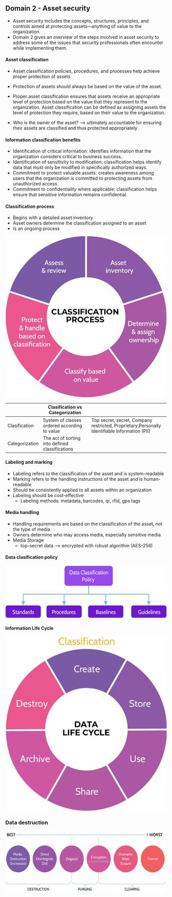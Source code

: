 ## Domain 2 - Asset security

- Asset security includes the concepts, structures, principles, and controls aimed at protecting assets—anything of value to the organization.
- Domain 2 gives an overview of the steps involved in asset security to address some of the issues that security professionals often encounter while implementing them.

#### Asset classification

- Asset classification policies, procedures, and processes help achieve proper protection of assets
- Protection of assets should always be based on the value of the asset.
- Proper asset classification ensures that assets receive an appropriate level of protection based on the value that they represent to the organization. Asset classification can be defined as assigning assets the level of protection they require, based on their value to the organization.

- Who is the owner of the asset? --> ultimately accountable for ensuring their assets are classified and thus protected appropriately

#### Information classification benefits
- Identification of critical information: identifies information that the organization considers critical to business success..
- Identification of sensitivity to modification: classification helps identify data that must only be modified in specifically authorized ways.
- Commitment to protect valuable assets: creates awareness among users that the organization is committed to protecting assets from unauthorized access.
- Commitment to confidentiality where applicable: classification helps ensure that sensitive information remains confidential.

#### Classification process
- Begins with a detailed asset inventory
- Asset owners determine the classification assigned to an asset
- Is an ongoing process
<p align="center">
  <img src="media/clasification_process.png?raw=true" alt="CIA triad"/>
</p>

| | Clasification vs Categorization| |
| --- | --- | --- |
| Clasification | System of classes ordered according to value | Top secret, secret, Company restricted, Proprietary,Personally Identifiable Information (PII)
| Categorization | The act of sorting into defined classifications

#### Labeling and marking
- Labeling refers to the classification of the asset and is system-readable
- Marking refers to the handling instructions of the asset and is human-readable
- Should be consistently applied to all assets within an organization
- Labeling should be cost-effective
  - Labeling methods: metadata, barcodes, qr, rfid, gps tags

#### Media handling
- Handling requirements are based on the classification of the asset, not the type of media    
- Owners determine who may access media, especially sensitive media
- Media Storage
  - top-secret data --> encrypted with robust algorithm (AES-256)

#### Data clasification policy
<p align="center">
  <img src="media/dcpolicy.png?raw=true" alt="CIA triad"/>
</p>

#### Information Life Cycle

<p align="center">
  <img src="media/dlcycle.png?raw=true" alt="CIA triad"/>
</p>

### Data destruction 

<p align="center">
  <img src="media/destruction.png?raw=true" alt="CIA triad"/>
</p>
